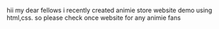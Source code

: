 hii my dear fellows i recently created animie store website demo using html,css.
so please check once website for any animie fans
